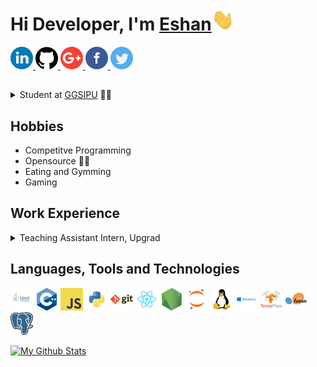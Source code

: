 # Hi Developer, I'm <a href="https://github.com/Eshan-Agarwal">Eshan</a><img src="https://raw.githubusercontent.com/Eshan-Agarwal/Eshan-Agarwal/main/gifs/Hi.gif" width="36px">

<p float="left">
<a href="https://www.linkedin.com/in/eshan-agarwal-b14a2117b/" title="Linkedin">
    <img src="https://raw.githubusercontent.com/Eshan-Agarwal/Eshan-Agarwal/main/logos/linkedin.png" width="36px"/>
</a>
<a href="https://github.com/Eshan-Agarwal" title="GitHub">
    <img src="https://raw.githubusercontent.com/Eshan-Agarwal/Eshan-Agarwal/main/logos/github.png" width="36px"/>
</a>

<a href="mailto:eshanagarwal12@gmail.com" title="E-mail">
    <img src="https://raw.githubusercontent.com/Eshan-Agarwal/Eshan-Agarwal/main/logos/google-plus.png" width="36px"/>
</a>
<a href="https://www.facebook.com/eshan.agarwal.549/" title="Facebook">
    <img src="https://raw.githubusercontent.com/Eshan-Agarwal/Eshan-Agarwal/main/logos/facebook.png" width="36px"/>
</a>
<a href="https://twitter.com/EshanAgarwal14" title="Twitter">
    <img src="https://raw.githubusercontent.com/Eshan-Agarwal/Eshan-Agarwal/main/logos/twitter.png" width="36px"/>
</a>
</p>

## <whoami/>

<details>
<summary>Student at <a href="http://www.ipu.ac.in/">GGSIPU</a> 👨‍🎓</summary>
<ul>
  <li>Final year, B. Tech (2017- exp 2021).</li>
  <li>Majoring in Electrical & Electronics Engineering.</li>
</ul>
</details>

## Hobbies

* Competitve Programming
* Opensource 👨‍💻
* Eating and Gymming
* Gaming


## Work Experience

<details>
<summary>Teaching Assistant Intern, Upgrad</summary>
<ul>
    <li>Working as a Teaching Assistant for a course of Fundamentals of Programming (Java).</li>
    <li>Handling a class of 70 students, mentoring in their learning, development and implementation of projects</li>
    <li>Solving doubts and taking sessions related to Java and DSA.</li>
</ul>
</details>

## Languages, Tools and Technologies

<p float="left">
<img width="36px" title="Java" src="https://raw.githubusercontent.com/github/explore/80688e429a7d4ef2fca1e82350fe8e3517d3494d/topics/java/java.png">
<img width="36px" title="C++" src="https://raw.githubusercontent.com/github/explore/80688e429a7d4ef2fca1e82350fe8e3517d3494d/topics/cpp/cpp.png">
<img width="36px" title="JavaScript" src="https://raw.githubusercontent.com/github/explore/80688e429a7d4ef2fca1e82350fe8e3517d3494d/topics/javascript/javascript.png">
<img width="36px" title="Python" src="https://raw.githubusercontent.com/github/explore/80688e429a7d4ef2fca1e82350fe8e3517d3494d/topics/python/python.png">

<img width="36px" title="Git" src="https://raw.githubusercontent.com/github/explore/80688e429a7d4ef2fca1e82350fe8e3517d3494d/topics/git/git.png">
<img width="36px" title="React" src="https://raw.githubusercontent.com/github/explore/80688e429a7d4ef2fca1e82350fe8e3517d3494d/topics/react/react.png">
<img width="36px" title="Node.Js" src="https://raw.githubusercontent.com/github/explore/80688e429a7d4ef2fca1e82350fe8e3517d3494d/topics/nodejs/nodejs.png">
<img width="36px" title="Jupyter notebook" src="https://raw.githubusercontent.com/github/explore/80688e429a7d4ef2fca1e82350fe8e3517d3494d/topics/jupyter-notebook/jupyter-notebook.png">
<img width="36px" title="Linux" src="https://raw.githubusercontent.com/github/explore/80688e429a7d4ef2fca1e82350fe8e3517d3494d/topics/linux/linux.png">
<img width="36px" title="Windows" src="https://raw.githubusercontent.com/github/explore/80688e429a7d4ef2fca1e82350fe8e3517d3494d/topics/windows/windows.png">
<img width="36px" title="Tensorflow" src="https://raw.githubusercontent.com/github/explore/80688e429a7d4ef2fca1e82350fe8e3517d3494d/topics/tensorflow/tensorflow.png">
<img width="36px" title="Scikit-learn" src="https://raw.githubusercontent.com/github/explore/80688e429a7d4ef2fca1e82350fe8e3517d3494d/topics/scikit-learn/scikit-learn.png">
<img width="36px" title="PostgreSQL" src="https://raw.githubusercontent.com/github/explore/80688e429a7d4ef2fca1e82350fe8e3517d3494d/topics/postgresql/postgresql.png">
</p>

[![My Github Stats](https://github-readme-stats.vercel.app/api?username=Eshan-Agarwal&show_icons=true&count_private=true&include_all_commits=true)](https://github.com/Eshan-Agarwal)
